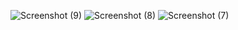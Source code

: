 ![Screenshot (9)](https://github.com/singhaman8859/JLWLProject/assets/105989482/d7598df2-5d71-4f90-a4e8-f4c54f822fdc)
![Screenshot (8)](https://github.com/singhaman8859/JLWLProject/assets/105989482/d6c2081c-491c-4070-8e7d-7d73a93b8255)
![Screenshot (7)](https://github.com/singhaman8859/JLWLProject/assets/105989482/d333feda-6903-48c7-b31e-48f0c8cc2b14)
